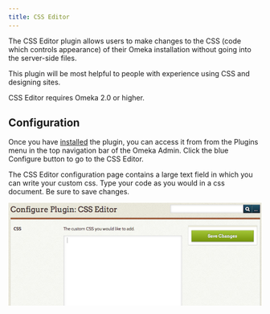 ```yaml
---
title: CSS Editor
---
```

The CSS Editor plugin allows users to make changes to the CSS (code which controls appearance) of their Omeka installation without going into the server-side files.

This plugin will be most helpful to people with experience using CSS and designing sites.

CSS Editor requires Omeka 2.0 or higher.

Configuration
---------------------------------------------------------------
Once you have [installed](../Admin/Adding_and_Managing_Plugins) the plugin, you can access it from from the Plugins menu in the top navigation bar of the Omeka Admin. Click the blue Configure button to go to the CSS Editor.

The CSS Editor configuration page contains a large text field in which you can write your custom css. Type your code as you would in a css document. Be sure to save changes.

![CSS editor](../doc_files/plugin_images/CSSE.png)
